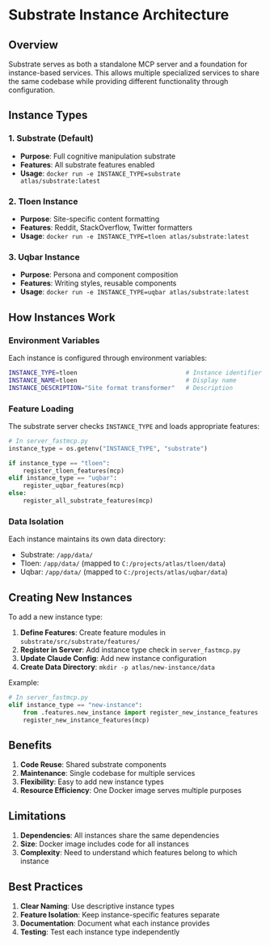 # Substrate Instance Architecture

## Overview

Substrate serves as both a standalone MCP server and a foundation for instance-based services. This allows multiple specialized services to share the same codebase while providing different functionality through configuration.

## Instance Types

### 1. Substrate (Default)
- **Purpose**: Full cognitive manipulation substrate
- **Features**: All substrate features enabled
- **Usage**: `docker run -e INSTANCE_TYPE=substrate atlas/substrate:latest`

### 2. Tloen Instance
- **Purpose**: Site-specific content formatting
- **Features**: Reddit, StackOverflow, Twitter formatters
- **Usage**: `docker run -e INSTANCE_TYPE=tloen atlas/substrate:latest`

### 3. Uqbar Instance  
- **Purpose**: Persona and component composition
- **Features**: Writing styles, reusable components
- **Usage**: `docker run -e INSTANCE_TYPE=uqbar atlas/substrate:latest`

## How Instances Work

### Environment Variables

Each instance is configured through environment variables:

```bash
INSTANCE_TYPE=tloen                              # Instance identifier
INSTANCE_NAME=tloen                              # Display name
INSTANCE_DESCRIPTION="Site format transformer"   # Description
```

### Feature Loading

The substrate server checks `INSTANCE_TYPE` and loads appropriate features:

```python
# In server_fastmcp.py
instance_type = os.getenv("INSTANCE_TYPE", "substrate")

if instance_type == "tloen":
    register_tloen_features(mcp)
elif instance_type == "uqbar":
    register_uqbar_features(mcp)
else:
    register_all_substrate_features(mcp)
```

### Data Isolation

Each instance maintains its own data directory:
- Substrate: `/app/data/`
- Tloen: `/app/data/` (mapped to `C:/projects/atlas/tloen/data`)
- Uqbar: `/app/data/` (mapped to `C:/projects/atlas/uqbar/data`)

## Creating New Instances

To add a new instance type:

1. **Define Features**: Create feature modules in `substrate/src/substrate/features/`
2. **Register in Server**: Add instance type check in `server_fastmcp.py`
3. **Update Claude Config**: Add new instance configuration
4. **Create Data Directory**: `mkdir -p atlas/new-instance/data`

Example:
```python
# In server_fastmcp.py
elif instance_type == "new-instance":
    from .features.new_instance import register_new_instance_features
    register_new_instance_features(mcp)
```

## Benefits

1. **Code Reuse**: Shared substrate components
2. **Maintenance**: Single codebase for multiple services
3. **Flexibility**: Easy to add new instance types
4. **Resource Efficiency**: One Docker image serves multiple purposes

## Limitations

1. **Dependencies**: All instances share the same dependencies
2. **Size**: Docker image includes code for all instances
3. **Complexity**: Need to understand which features belong to which instance

## Best Practices

1. **Clear Naming**: Use descriptive instance types
2. **Feature Isolation**: Keep instance-specific features separate
3. **Documentation**: Document what each instance provides
4. **Testing**: Test each instance type independently
